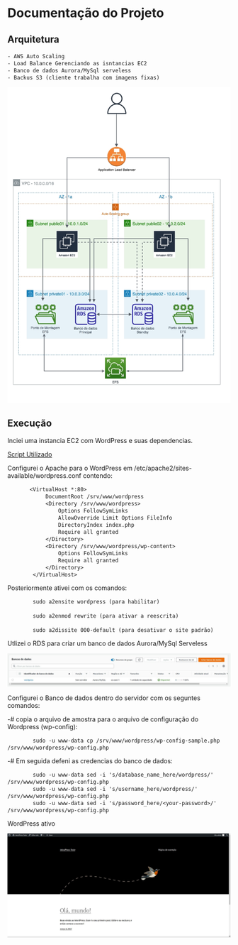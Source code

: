 # Documentação do Projeto

## Arquitetura

    - AWS Auto Scaling
    - Load Balance Gerenciando as isntancias EC2 
    - Banco de dados Aurora/MySql serveless
    - Backus S3 (cliente trabalha com imagens fixas)
    
![](./images/arquitetura.jpg)

## Execução

Inciei uma instancia EC2 com WordPress e suas dependencias.

[Script Utilizado](https://github.com/rafael-rsr/projeto1AWS/blob/main/userdata.sh)

Configurei o Apache para o WordPress em /etc/apache2/sites-available/wordpress.conf contendo:

           <VirtualHost *:80>
                DocumentRoot /srv/www/wordpress
                <Directory /srv/www/wordpress>
                    Options FollowSymLinks
                    AllowOverride Limit Options FileInfo
                    DirectoryIndex index.php
                    Require all granted
                </Directory>
                <Directory /srv/www/wordpress/wp-content>
                    Options FollowSymLinks
                    Require all granted
                </Directory>
            </VirtualHost>

Posteriormente ativei com os comandos:
    
            sudo a2ensite wordpress (para habilitar)

            sudo a2enmod rewrite (para ativar a reescrita)

            sudo a2dissite 000-default (para desativar o site padrão)
    


Utlizei o RDS para criar um banco de dados Aurora/MySql Serveless

![](./images/rds.jpg)

Configurei o Banco de dados dentro do servidor com os seguntes comandos:

-# copia o arquivo de amostra para o arquivo de configuração do Wordpress (wp-config):

            sudo -u www-data cp /srv/www/wordpress/wp-config-sample.php /srv/www/wordpress/wp-config.php

-# Em seguida defeni as credencias do banco de dados:

            sudo -u www-data sed -i 's/database_name_here/wordpress/' /srv/www/wordpress/wp-config.php
            sudo -u www-data sed -i 's/username_here/wordpress/' /srv/www/wordpress/wp-config.php
            sudo -u www-data sed -i 's/password_here/<your-password>/' /srv/www/wordpress/wp-config.php


WordPress ativo

![](./images/wp.jpg)




